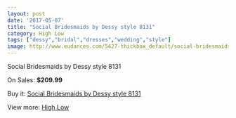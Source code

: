 ```yaml
---
layout: post
date: '2017-05-07'
title: "Social Bridesmaids by Dessy style 8131"
category: High Low
tags: ["dessy","bridal","dresses","wedding","style"]
image: http://www.eudances.com/5427-thickbox_default/social-bridesmaids-by-dessy-style-8131.jpg
---
```

Social Bridesmaids by Dessy style 8131

On Sales: **$209.99**
<a href="https://www.eudances.com/en/high-low/1853-social-bridesmaids-by-dessy-style-8131.html"><amp-img layout="responsive" width="600" height="600" src="//www.eudances.com/5427-thickbox_default/social-bridesmaids-by-dessy-style-8131.jpg" alt="Social Bridesmaids by Dessy style 8131 0" /></a>
<a href="https://www.eudances.com/en/high-low/1853-social-bridesmaids-by-dessy-style-8131.html"><amp-img layout="responsive" width="600" height="600" src="//www.eudances.com/5428-thickbox_default/social-bridesmaids-by-dessy-style-8131.jpg" alt="Social Bridesmaids by Dessy style 8131 1" /></a>

Buy it: [Social Bridesmaids by Dessy style 8131](https://www.eudances.com/en/high-low/1853-social-bridesmaids-by-dessy-style-8131.html "Social Bridesmaids by Dessy style 8131")

View more: [High Low](https://www.eudances.com/en/20-high-low "High Low")